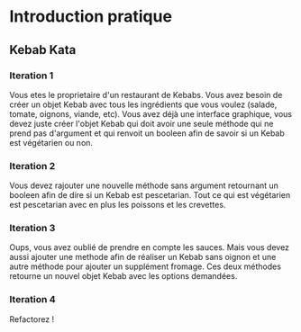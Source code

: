﻿# Introduction pratique

## Kebab Kata

### Iteration 1

Vous etes le proprietaire d'un restaurant de Kebabs. Vous avez besoin de créer un objet Kebab avec tous les ingrédients que vous voulez (salade, tomate, oignons, viande, etc). Vous avez déjà une interface graphique, vous devez juste créer l'objet Kebab qui doit avoir une seule méthode qui ne prend pas d'argument et qui renvoit un booleen afin de savoir si un Kebab est végétarien ou non.

### Iteration 2

Vous devez rajouter une nouvelle méthode sans argument retournant un booleen afin de dire si un Kebab est pescetarian. Tout ce qui est végétarien est pescetarian avec en plus les poissons et les crevettes.

### Iteration 3

Oups, vous avez oublié de prendre en compte les sauces. Mais vous devez aussi ajouter une methode afin de réaliser un Kebab sans oignon et une autre méthode pour ajouter un supplément fromage. Ces deux méthodes retourne un nouvel objet Kebab avec les options demandées.

### Iteration 4

Refactorez !

